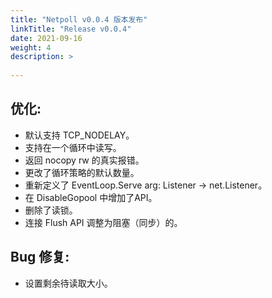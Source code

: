 ```yaml
---
title: "Netpoll v0.0.4 版本发布"
linkTitle: "Release v0.0.4"
date: 2021-09-16
weight: 4
description: >
  
---
```


## 优化:

- 默认支持 TCP_NODELAY。
- 支持在一个循环中读写。
- 返回 nocopy rw 的真实报错。
- 更改了循环策略的默认数量。
- 重新定义了 EventLoop.Serve arg: Listener -> net.Listener。
- 在 DisableGopool 中增加了API。
- 删除了读锁。
- 连接 Flush API 调整为阻塞（同步）的。

## Bug 修复:

- 设置剩余待读取大小。

